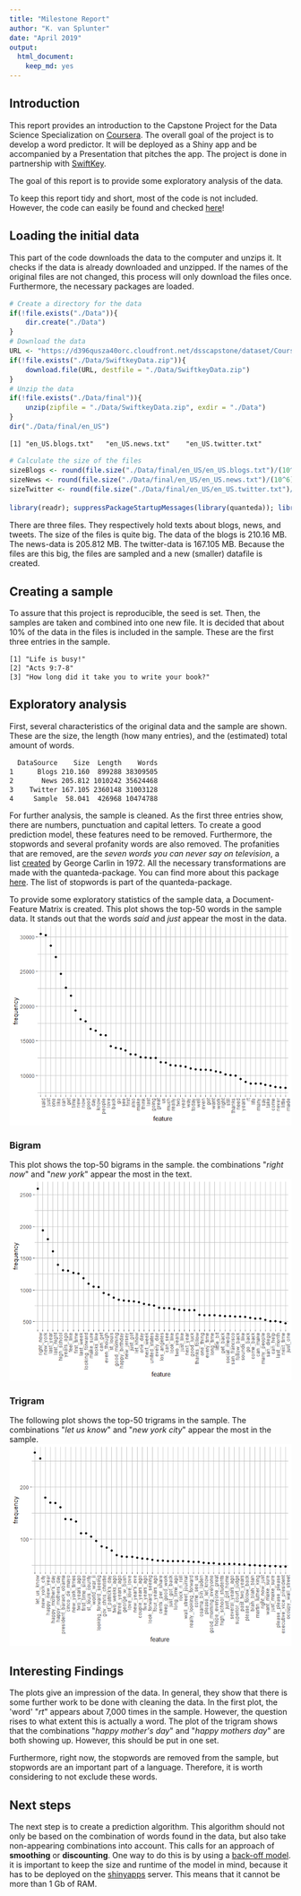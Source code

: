 ```yaml
---
title: "Milestone Report"
author: "K. van Splunter"
date: "April 2019"
output: 
  html_document: 
    keep_md: yes
---
```



## Introduction

This report provides an introduction to the Capstone Project for the Data Science Specialization on [Coursera][1]. The overall goal of the project is to develop a word predictor. It will be deployed as a Shiny app and be accompanied by a Presentation that pitches the app. The project is done in partnership with [SwiftKey][2].

The goal of this report is to provide some exploratory analysis of the data.

To keep this report tidy and short, most of the code is not included. However, the code can easily be found and checked [here][3]!

## Loading the initial data

This part of the code downloads the data to the computer and unzips it. It checks if the data is already downloaded and unzipped. If the names of the original files are not changed, this process will only download the files once. Furthermore, the necessary packages are loaded.


```r
# Create a directory for the data
if(!file.exists("./Data")){
    dir.create("./Data")
}
# Download the data
URL <- "https://d396qusza40orc.cloudfront.net/dsscapstone/dataset/Coursera-SwiftKey.zip"
if(!file.exists("./Data/SwiftkeyData.zip")){
    download.file(URL, destfile = "./Data/SwiftkeyData.zip")
}
# Unzip the data
if(!file.exists("./Data/final")){
    unzip(zipfile = "./Data/SwiftkeyData.zip", exdir = "./Data")
}
dir("./Data/final/en_US")
```

```
[1] "en_US.blogs.txt"   "en_US.news.txt"    "en_US.twitter.txt"
```

```r
# Calculate the size of the files
sizeBlogs <- round(file.size("./Data/final/en_US/en_US.blogs.txt")/(10^6), 3)
sizeNews <- round(file.size("./Data/final/en_US/en_US.news.txt")/(10^6), 3)
sizeTwitter <- round(file.size("./Data/final/en_US/en_US.twitter.txt")/(10^6), 3)

library(readr); suppressPackageStartupMessages(library(quanteda)); library(ggplot2)
```

There are three files. They respectively hold texts about blogs, news, and tweets.
The size of the files is quite big. The data of the blogs is 210.16 MB.
The news-data is 205.812 MB. The twitter-data is 167.105 MB.
Because the files are this big, the files are sampled and a new (smaller) datafile is created.

## Creating a sample

To assure that this project is reproducible, the seed is set. Then, the samples are taken and combined into one new file. It is decided that about 10% of the data in the files is included in the sample. These are the first three entries in the sample.


```
[1] "Life is busy!"                               
[2] "Acts 9:7-8"                                  
[3] "How long did it take you to write your book?"
```


## Exploratory analysis

First, several characteristics of the original data and the sample are shown. These are the size, the length (how many entries), and the (estimated) total amount of words.


```
  DataSource    Size  Length    Words
1      Blogs 210.160  899288 38309505
2       News 205.812 1010242 35624468
3    Twitter 167.105 2360148 31003128
4     Sample  58.041  426968 10474788
```

For further analysis, the sample is cleaned. As the first three entries show, there are numbers, punctuation and capital letters. To create a good prediction model, these features need to be removed. Furthermore, the stopwords and several profanity words are also removed. The profanities that are removed, are the *seven words you can never say on television*, a list [created][4] by George Carlin in 1972.
All the necessary transformations are made with the quanteda-package. You can find more about this package [here][5]. The list of stopwords is part of the quanteda-package.



To provide some exploratory statistics of the sample data, a Document-Feature Matrix is created. This plot shows the top-50 words in the sample data. It stands out that the words *said* and *just* appear the most in the data. 
![](Milestone_Report_files/figure-html/DFM-1.png)<!-- -->

### Bigram

This plot shows the top-50 bigrams in the sample. the combinations "*right now*" and "*new york*" appear the most in the text.
![](Milestone_Report_files/figure-html/bigram-1.png)<!-- -->

### Trigram

The following plot shows the top-50 trigrams in the sample. The combinations "*let us know*" and "*new york city*" appear the most in the sample.
![](Milestone_Report_files/figure-html/trigram-1.png)<!-- -->

## Interesting Findings

The plots give an impression of the data. In general, they show that there is some further work to be done with cleaning the data. In the first plot, the 'word' "*rt*" appears about 7,000 times in the sample. However, the question rises to what extent this is actually a word.
The plot of the trigram shows that the combinations "*happy mother's day*" and "*happy mothers day*" are both showing up. However, this should be put in one set.  

Furthermore, right now, the stopwords are removed from the sample, but stopwords are an important part of a language. Therefore, it is worth considering to not exclude these words.

## Next steps

The next step is to create a prediction algorithm. This algorithm should not only be based on the combination of words found in the data, but also take non-appearing combinations into account. This calls for an approach of **smoothing** or **discounting**. One way to do this is by using a [back-off model][6].  
it is important to keep the size and runtime of the model in mind, because it has to be deployed on the [shinyapps][7] server. This means that it cannot be more than 1 Gb of RAM.



[1]: https://www.coursera.org/specializations/jhu-data-science "Coursera"
[2]: https://www.microsoft.com/en-us/swiftkey?rtc=1&activetab=pivot_1%3aprimaryr2 "SwiftKey"
[3]: https://github.com/kobe04/DataScienceCapstone "here"
[4]: https://en.wikipedia.org/wiki/Seven_dirty_words "created"
[5]: https://quanteda.io/index.html "here"
[6]: https://en.wikipedia.org/wiki/Katz%27s_back-off_model "back-off model"
[7]: https://www.shinyapps.io/ "shinyapps"
